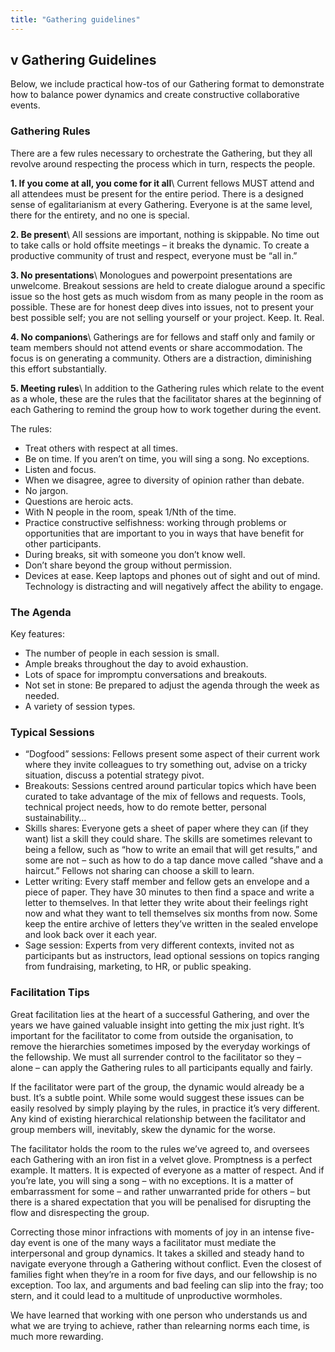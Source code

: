 ```yaml
---
title: "Gathering guidelines"
---
```


## **v** Gathering Guidelines

Below, we include practical how-tos of our Gathering format to demonstrate how to balance power dynamics and create constructive collaborative events.

### Gathering Rules

There are a few rules necessary to orchestrate the Gathering, but they all revolve around respecting the process which in turn, respects the people.

**1. If you come at all, you come for it all**\\
Current fellows MUST attend and all attendees must be present for the entire period. There is a designed sense of egalitarianism at every Gathering. Everyone is at the same level, there for the entirety, and no one is special.

**2. Be present**\\
All sessions are important, nothing is skippable. No time out to take calls or hold offsite meetings – it breaks the dynamic. To create a productive community of trust and respect, everyone must be “all in.”

**3. No presentations**\\
Monologues and powerpoint presentations are unwelcome. Breakout sessions are held to create dialogue around a specific issue so the host gets as much wisdom from as many people in the room as possible. These are for honest deep dives into issues, not to present your best possible self; you are not selling yourself or your project. Keep. It. Real.

**4. No companions**\\
Gatherings are for fellows and staff only and family or team members should not attend events or share accommodation. The focus is on generating a community. Others are a distraction, diminishing this effort substantially.

**5. Meeting rules**\\
In addition to the Gathering rules which relate to the event as a whole, these are the rules that the facilitator shares at the beginning of each Gathering to remind the group how to work together during the event.

The rules:

* Treat others with respect at all times.
* Be on time. If you aren’t on time, you will sing a song. No exceptions.
* Listen and focus.
* When we disagree, agree to diversity of opinion rather than debate.
* No jargon.
* Questions are heroic acts.
* With N people in the room, speak 1/Nth of the time.
* Practice constructive selfishness: working through problems or opportunities that are important to you in ways that have benefit for other participants.
* During breaks, sit with someone you don’t know well.
* Don’t share beyond the group without permission.
* Devices at ease. Keep laptops and phones out of sight and out of mind. Technology is distracting and will negatively affect the ability to engage.

### The Agenda

Key features:

* The number of people in each session is small.
* Ample breaks throughout the day to avoid exhaustion.
* Lots of space for impromptu conversations and breakouts.
* Not set in stone: Be prepared to adjust the agenda through the week as needed.
* A variety of session types.

### Typical Sessions

* “Dogfood” sessions: Fellows present some aspect of their current work where they invite colleagues to try something out, advise on a tricky situation, discuss a potential strategy pivot.
* Breakouts: Sessions centred around particular topics which have been curated to take advantage of the mix of fellows and requests. Tools, technical project needs, how to do remote better, personal sustainability…
* Skills shares: Everyone gets a sheet of paper where they can (if they want) list a skill they could share. The skills are sometimes relevant to being a fellow, such as “how to write an email that will get results,” and some are not – such as how to do a tap dance move called “shave and a haircut.” Fellows not sharing can choose a skill to learn.
* Letter writing: Every staff member and fellow gets an envelope and a piece of paper. They have 30 minutes to then find a space and write a letter to themselves. In that letter they write about their feelings right now and what they want to tell themselves six months from now. Some keep the entire archive of letters they’ve written in the sealed envelope and look back over it each year.
* Sage session: Experts from very different contexts, invited not as participants but as instructors, lead optional sessions on topics ranging from fundraising, marketing, to HR, or public speaking.

### Facilitation Tips

Great facilitation lies at the heart of a successful Gathering, and over the years we have gained valuable insight into getting the mix just right. It’s important for the facilitator to come from outside the organisation, to remove the hierarchies sometimes imposed by the everyday workings of the fellowship. We must all surrender control to the facilitator so they – alone – can apply the Gathering rules to all participants equally and fairly.

If the facilitator were part of the group, the dynamic would already be a bust. It’s a subtle point. While some would suggest these issues can be easily resolved by simply playing by the rules, in practice it’s very different. Any kind of existing hierarchical relationship between the facilitator and group members will, inevitably, skew the dynamic for the worse.

The facilitator holds the room to the rules we’ve agreed to, and oversees each Gathering with an iron fist in a velvet glove. Promptness is a perfect example. It matters. It is expected of everyone as a matter of respect. And if you’re late, you will sing a song – with no exceptions. It is a matter of embarrassment for some – and rather unwarranted pride for others – but there is a shared expectation that you will be penalised for disrupting the flow and disrespecting the group.

Correcting those minor infractions with moments of joy in an intense five-day event is one of the many ways a facilitator must mediate the interpersonal and group dynamics. It takes a skilled and steady hand to navigate everyone through a Gathering without conflict. Even the closest of families fight when they’re in a room for five days, and our fellowship is no exception. Too lax, and arguments and bad feeling can slip into the fray; too stern, and it could lead to a multitude of unproductive wormholes.

We have learned that working with one person who understands us and what we are trying to achieve, rather than relearning norms each time, is much more rewarding.

